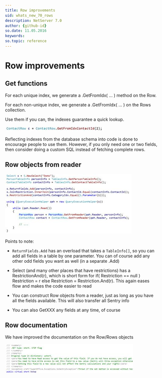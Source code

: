 ```yaml
---
title: Row improvements
uid: whats_new_70_rows
description: NetServer 7.0
author: {github-id}
so.date: 11.05.2016
keywords:
so.topic: reference
---
```


# Row improvements

## Get functions

For each unique index, we generate a .GetFromIdx( … ) method on the Row.

For each non-unique index, we generate a .GetFromIdx( … ) on the Rows collection.

Use them if you can, the indexes guarantee a quick lookup.

![ALT][img1]

Reflecting indexes from the database schema into code is done to encourage people to use them. However, if you only need one or two fields, then consider doing a custom SQL instead of fetching complete rows.

## Row objects from reader

![ALT][img2]

Points to note:

* `ReturnFields.Add` has an overload that takes a `TableInfo[]`, so you can add all fields in a table by one parameter. You can of course add any other odd fields you want as well (in a separate .Add)

* Select (and many other places that have restrictions) has a RestrictionAnd(r), which is short form for if( Restriction == null ) Restriction = r else Restriction = Restriction.And(r).  This again eases flow and makes the code easier to read

* You can construct Row objects from a reader, just as long as you have all the fields available. This will also transfer all Sentry info

* You can also GetXXX any fields at any time, of course

## Row documentation

We have improved the documentation on the Row/Rows objects

![ALT][img3]

<!-- Referenced images -->
[img1]: media/image005.jpg
[img2]: media/image006.jpg
[img3]: media/image007.jpg
